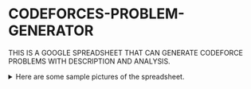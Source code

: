 # CODEFORCES-PROBLEM-GENERATOR
THIS IS A GOOGLE SPREADSHEET THAT CAN GENERATE CODEFORCE PROBLEMS WITH DESCRIPTION AND ANALYSIS.

<details>
  <summary>Here are some sample pictures of the spreadsheet.</summary>

  ###### Main problem details interface
  
  ![Screenshot 2024-08-21 153956](https://github.com/user-attachments/assets/c9ac5b4b-5bc1-4323-935c-d063b799f3fb)

  ###### Control Panel and Analysis Segment

  ![Screenshot 2024-08-21 154017](https://github.com/user-attachments/assets/86dad60a-e734-4ba2-a509-82fb53536ff7)

  ###### This is the page where we store the loaded data to reduce the time spent searching for the same data repeatedly.

  ![Screenshot 2024-08-21 154209](https://github.com/user-attachments/assets/7635d2a9-3375-47ca-84f9-37f6fc2870db)
  
</details>


